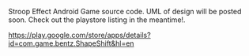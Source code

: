 Stroop Effect Android Game source code.
UML of design will be posted soon.
Check out the playstore listing in the meantime!.

https://play.google.com/store/apps/details?id=com.game.bentz.ShapeShift&hl=en
